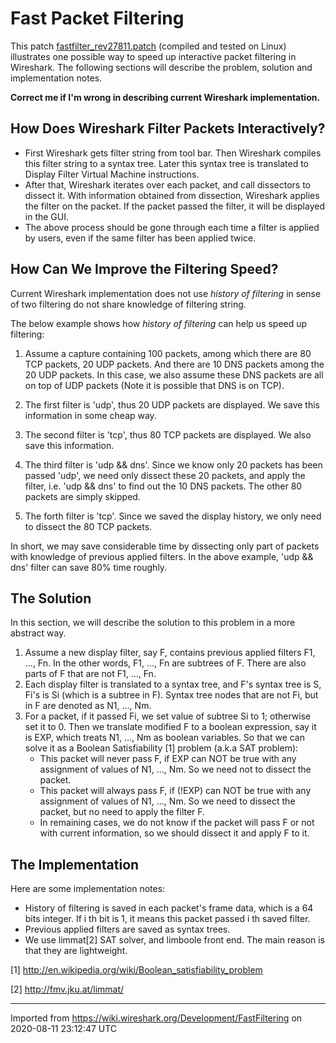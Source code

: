 # Fast Packet Filtering

This patch [fastfilter\_rev27811.patch](uploads/__moin_import__/attachments/Development/FastFiltering/fastfilter_rev27811.patch) (compiled and tested on Linux) illustrates one possible way to speed up interactive packet filtering in Wireshark. The following sections will describe the problem, solution and implementation notes.

**Correct me if I'm wrong in describing current Wireshark implementation.**

## How Does Wireshark Filter Packets Interactively?

  - First Wireshark gets filter string from tool bar. Then Wireshark compiles this filter string to a syntax tree. Later this syntax tree is translated to Display Filter Virtual Machine instructions.
  - After that, Wireshark iterates over each packet, and call dissectors to dissect it. With information obtained from dissection, Wireshark applies the filter on the packet. If the packet passed the filter, it will be displayed in the GUI.
  - The above process should be gone through each time a filter is applied by users, even if the same filter has been applied twice.

## How Can We Improve the Filtering Speed?

Current Wireshark implementation does not use *history of filtering* in sense of two filtering do not share knowledge of filtering string.

The below example shows how *history of filtering* can help us speed up filtering:

1.  Assume a capture containing 100 packets, among which there are 80 TCP packets, 20 UDP packets. And there are 10 DNS packets among the 20 UDP packets. In this case, we also assume these DNS packets are all on top of UDP packets (Note it is possible that DNS is on TCP).

2.  The first filter is 'udp', thus 20 UDP packets are displayed. We save this information in some cheap way.

3.  The second filter is 'tcp', thus 80 TCP packets are displayed. We also save this information.

4.  The third filter is 'udp && dns'. Since we know only 20 packets has been passed 'udp', we need only dissect these 20 packets, and apply the filter, i.e. 'udp && dns' to find out the 10 DNS packets. The other 80 packets are simply skipped.

5.  The forth filter is 'tcp'. Since we saved the display history, we only need to dissect the 80 TCP packets.

In short, we may save considerable time by dissecting only part of packets with knowledge of previous applied filters. In the above example, 'udp && dns' filter can save 80% time roughly.

## The Solution

In this section, we will describe the solution to this problem in a more abstract way.

1.  Assume a new display filter, say F, contains previous applied filters F1, ..., Fn. In the other words, F1, ..., Fn are subtrees of F. There are also parts of F that are not F1, ..., Fn.
2.  Each display filter is translated to a syntax tree, and F's syntax tree is S, Fi's is Si (which is a subtree in F). Syntax tree nodes that are not Fi, but in F are denoted as N1, ..., Nm.
3.  For a packet, if it passed Fi, we set value of subtree Si to 1; otherwise set it to 0. Then we translate modified F to a boolean expression, say it is EXP, which treats N1, ..., Nm as boolean variables. So that we can solve it as a Boolean Satisfiability \[1\] problem (a.k.a SAT problem):
      - This packet will never pass F, if EXP can NOT be true with any assignment of values of N1, ..., Nm. So we need not to dissect the packet.
      - This packet will always pass F, if (\!EXP) can NOT be true with any assignment of values of N1, ..., Nm. So we need to dissect the packet, but no need to apply the filter F.
      - In remaining cases, we do not know if the packet will pass F or not with current information, so we should dissect it and apply F to it.

## The Implementation

Here are some implementation notes:

  - History of filtering is saved in each packet's frame data, which is a 64 bits integer. If i th bit is 1, it means this packet passed i th saved filter.
  - Previous applied filters are saved as syntax trees.
  - We use limmat\[2\] SAT solver, and limboole front end. The main reason is that they are lightweight.

\[1\] <http://en.wikipedia.org/wiki/Boolean_satisfiability_problem>

\[2\] <http://fmv.jku.at/limmat/>

---

Imported from https://wiki.wireshark.org/Development/FastFiltering on 2020-08-11 23:12:47 UTC
